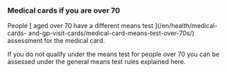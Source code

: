 ###  **Medical cards if you are over 70**

People [ aged over 70 have a different means test ](/en/health/medical-cards-
and-gp-visit-cards/medical-card-means-test-over-70s/) assessment for the
medical card.

If you do not qualify under the means test for people over 70 you can be
assessed under the general means test rules explained here.
